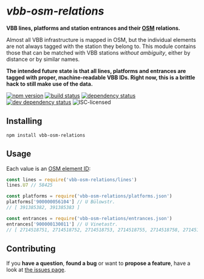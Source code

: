 # *vbb-osm-relations*

**VBB lines, platforms and station entrances and their [OSM](https://openstreetmap.org/) relations.**

Almost all VBB infrastructure is mapped in OSM, but the individual elements are not always tagged with the station they belong to. This module contains those that can be matched with VBB stations *without ambiguity*, either by distance or by similar names.

**The intended future state is that all lines, platforms and entrances are tagged with proper, machine-readable VBB IDs. Right now, this is a brittle hack to still make use of the data.**

[![npm version](https://img.shields.io/npm/v/vbb-osm-relations.svg)](https://www.npmjs.com/package/vbb-osm-relations)
[![build status](https://app.codeship.com/projects/faaded10-4d47-0135-ea45-72e8c5ccfe37/status?branch=master)](https://app.codeship.com/projects/233154)
[![dependency status](https://img.shields.io/david/derhuerst/vbb-osm-relations.svg)](https://david-dm.org/derhuerst/vbb-osm-relations)
[![dev dependency status](https://img.shields.io/david/dev/derhuerst/vbb-osm-relations.svg)](https://david-dm.org/derhuerst/vbb-osm-relations#info=devDependencies)
![ISC-licensed](https://img.shields.io/github/license/derhuerst/vbb-osm-relations.svg)


## Installing

```shell
npm install vbb-osm-relations
```

## Usage

Each value is an [OSM element ID](#todo):

```js
const lines = require('vbb-osm-relations/lines')
lines.U7 // 58425

const platforms = require('vbb-osm-relations/platforms.json')
platforms['900000056104'] // U Bülowstr.
// [ 391385382, 391385383 ]

const entrances = require('vbb-osm-relations/entrances.json')
entrances['900000130011'] // U Vinetastr.
// [ 2714518751, 2714518752, 2714518753, 2714518755, 2714518758, 2714518760 ]
```


## Contributing

If you **have a question**, **found a bug** or want to **propose a feature**, have a look at [the issues page](https://github.com/derhuerst/vbb-osm-relations/issues).
